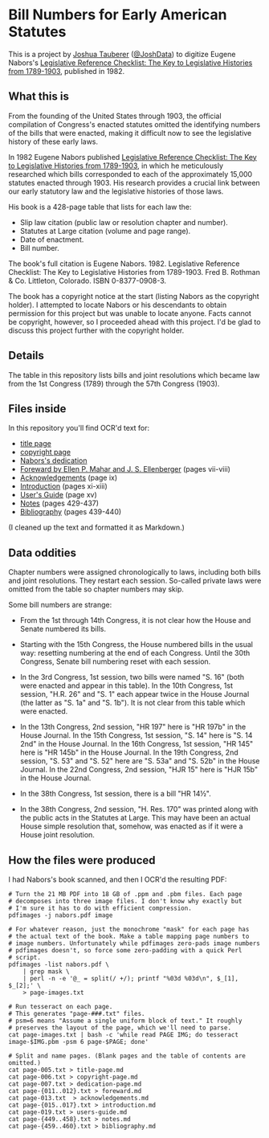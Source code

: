 Bill Numbers for Early American Statutes
========================================

This is a project by [Joshua Tauberer](http://razor.occams.info) ([@JoshData](https://www.github.com/JoshData)) to digitize Eugene Nabors's [Legislative Reference Checklist: The Key to Legislative Histories from 1789-1903](http://www.worldcat.org/title/legislative-reference-checklist-the-key-to-legislative-histories-from-1789-1903/oclc/8806745), published in 1982.

What this is
------------

From the founding of the United States through 1903, the official compilation of Congress's enacted statutes omitted the identifying numbers of the bills that were enacted, making it difficult now to see the legislative history of these early laws.

In 1982 Eugene Nabors published [Legislative Reference Checklist: The Key to Legislative Histories from 1789-1903](http://www.worldcat.org/title/legislative-reference-checklist-the-key-to-legislative-histories-from-1789-1903/oclc/8806745), in which he meticulously researched which bills corresponded to each of the approximately 15,000 statutes enacted through 1903. His research provides a crucial link between our early statutory law and the legislative histories of those laws.

His book is a 428-page table that lists for each law the:

* Slip law citation (public law or resolution chapter and number).
* Statutes at Large citation (volume and page range).
* Date of enactment.
* Bill number.

The book's full citation is Eugene Nabors. 1982. Legislative Reference Checklist: The Key to Legislative Histories from 1789-1903. Fred B. Rothman & Co. Littleton, Colorado. ISBN 0-8377-0908-3.

The book has a copyright notice at the start (listing Nabors as the copyright holder). I attempted to locate Nabors or his descendants to obtain permission for this project but was unable to locate anyone. Facts cannot be copyright, however, so I proceeded ahead with this project. I'd be glad to discuss this project further with the copyright holder.

Details
-------

The table in this repository lists bills and joint resolutions which became law from the 1st Congress (1789) through the 57th Congress (1903).

Files inside
------------

In this repository you'll find OCR'd text for:

* [title page](pages/title-page.md)
* [copyright page](pages/copyright-page.md)
* [Nabors's dedication](pages/dedication-page.md)
* [Foreward by Ellen P. Mahar and J. S. Ellenberger](pages/foreward.md) (pages vii-viii)
* [Acknowledgements](pages/acknowledgements.md) (page ix)
* [Introduction](pages/introduction.md) (pages xi-xiii)
* [User's Guide](pages/users-guide.md) (page xv)
* [Notes](pages/notes.md) (pages 429-437)
* [Bibliography](pages/bibliography.md) (pages 439-440)

(I cleaned up the text and formatted it as Markdown.)

Data oddities
-------------

Chapter numbers were assigned chronologically to laws, including both bills and joint resolutions. They restart each session. So-called private laws were omitted from the table so chapter numbers may skip.

Some bill numbers are strange:

* From the 1st through 14th Congress, it is not clear how the House and Senate numbered its bills.

* Starting with the 15th Congress, the House numbered bills in the usual way: resetting numbering at the end of each Congress. Until the 30th Congress, Senate bill numbering reset with each session.

* In the 3rd Congress, 1st session, two bills were named "S. 16" (both were enacted and appear in this table). In the 10th Congress, 1st session, "H.R. 26" and "S. 1" each appear twice in the House Journal (the latter as "S. 1a" and "S. 1b"). It is not clear from this table which were enacted.

* In the 13th Congress, 2nd session, "HR 197" here is "HR 197b" in the House Journal. In the 15th Congress, 1st session, "S. 14" here is "S. 14 2nd" in the House Journal. In the 16th Congress, 1st session, "HR 145" here is "HR 145b" in the House Journal. In the 19th Congress, 2nd session, "S. 53" and "S. 52" here are "S. 53a" and "S. 52b" in the House Journal. In the 22nd Congress, 2nd session, "HJR 15" here is "HJR 15b" in the House Journal.

* In the 38th Congress, 1st session, there is a bill "HR 14½".

* In the 38th Congress, 2nd session, "H. Res. 170" was printed along with the public acts in the Statutes at Large. This may have been an actual House simple resolution that, somehow, was enacted as if it were a House joint resolution.


How the files were produced
---------------------------

I had Nabors's book scanned, and then I OCR'd the resulting PDF:

	# Turn the 21 MB PDF into 18 GB of .ppm and .pbm files. Each page
	# decomposes into three image files. I don't know why exactly but
	# I'm sure it has to do with efficient compression.
	pdfimages -j nabors.pdf image

	# For whatever reason, just the monochrome "mask" for each page has
	# the actual text of the book. Make a table mapping page numbers to
	# image numbers. Unfortunately while pdfimages zero-pads image numbers
	# pdfimages doesn't, so force some zero-padding with a quick Perl
	# script.
	pdfimages -list nabors.pdf \
		| grep mask \
		| perl -n -e '@_ = split(/ +/); printf "%03d %03d\n", $_[1], $_[2];' \
		> page-images.txt 

	# Run tesseract on each page.
	# This generates "page-###.txt" files.
	# psm=6 means "Assume a single uniform block of text." It roughly
	# preserves the layout of the page, which we'll need to parse.
	cat page-images.txt | bash -c 'while read PAGE IMG; do tesseract image-$IMG.pbm -psm 6 page-$PAGE; done'

	# Split and name pages. (Blank pages and the table of contents are omitted.)
	cat page-005.txt > title-page.md
	cat page-006.txt > copyright-page.md
	cat page-007.txt > dedication-page.md
	cat page-{011..012}.txt > foreward.md
	cat page-013.txt  > acknowledgements.md
	cat page-{015..017}.txt > introduction.md
	cat page-019.txt > users-guide.md
	cat page-{449..458}.txt > notes.md
	cat page-{459..460}.txt > bibliography.md
